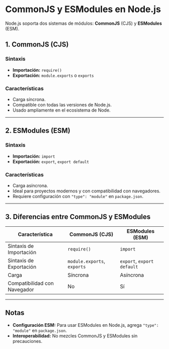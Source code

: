 # CommonJS y ESModules en Node.js

Node.js soporta dos sistemas de módulos: **CommonJS** (CJS) y **ESModules** (ESM).

## 1. **CommonJS (CJS)**

### Sintaxis
- **Importación:** `require()`
- **Exportación:** `module.exports` o `exports`

### Características
- Carga síncrona.
- Compatible con todas las versiones de Node.js.
- Usado ampliamente en el ecosistema de Node.

---

## 2. **ESModules (ESM)**

### Sintaxis
- **Importación:** `import`
- **Exportación:** `export`, `export default`

### Características
- Carga asíncrona.
- Ideal para proyectos modernos y con compatibilidad con navegadores.
- Requiere configuración con `"type": "module"` en `package.json`.

---

## 3. **Diferencias entre CommonJS y ESModules**

| Característica            | CommonJS (CJS)                         | ESModules (ESM)                   |
|---------------------------|----------------------------------------|-----------------------------------|
| Sintaxis de Importación   | `require()`                            | `import`                          |
| Sintaxis de Exportación   | `module.exports`, `exports`            | `export`, `export default`        |
| Carga                     | Síncrona                               | Asíncrona                         |
| Compatibilidad con Navegador | No                                   | Sí                                |

---

## Notas

- **Configuración ESM:** Para usar ESModules en Node.js, agrega `"type": "module"` en `package.json`.
- **Interoperabilidad:** No mezcles CommonJS y ESModules sin precauciones.

